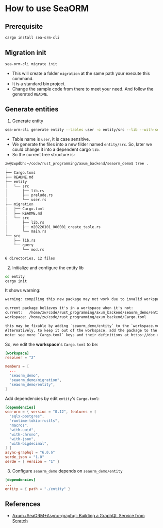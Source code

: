# How to use SeaORM 

## Prerequisite 

```sh 
cargo install sea-orm-cli
```

## Migration init

```sh 
sea-orm-cli migrate init
```

- This will create a folder `migration` at the same path your execute this command. 
- It is a standard bin project.
- Change the sample code from there to meet your need. And follow the generated `README`.

## Generate entities 

1. Generate entity

```sh 
sea-orm-cli generate entity --tables user -o entity/src --lib --with-serde both --model-extra-derives async_graphql::SimpleObject
```

- Table name is `user`, it is case sensitive.
- We generate the files into a new filder named `entity/src`. So, later we could change it into a dependent cargo `lib`.
- So the current tree structure is: 

```sh
zw@zwpdbh:~/code/rust_programming/axum_backend/seaorm_demo$ tree .
.
├── Cargo.toml
├── README.md
├── entity
│   └── src
│       ├── lib.rs
│       ├── prelude.rs
│       └── user.rs
├── migration
│   ├── Cargo.toml
│   ├── README.md
│   └── src
│       ├── lib.rs
│       ├── m20220101_000001_create_table.rs
│       └── main.rs
└── src
    ├── lib.rs
    └── query
        └── mod.rs

6 directories, 12 files
```

2. Initialize and configure the entity lib 

```sh 
cd entity
cargo init 
```

It shows warning:
```txt
warning: compiling this new package may not work due to invalid workspace configuration

current package believes it's in a workspace when it's not:
current:   /home/zw/code/rust_programming/axum_backend/seaorm_demo/entity/./Cargo.toml
workspace: /home/zw/code/rust_programming/axum_backend/Cargo.toml

this may be fixable by adding `seaorm_demo/entity` to the `workspace.members` array of the manifest located at: /home/zw/code/rust_programming/axum_backend/Cargo.toml
Alternatively, to keep it out of the workspace, add the package to the `workspace.exclude` array, or add an empty `[workspace]` table to the package's manifest.
note: see more `Cargo.toml` keys and their definitions at https://doc.rust-lang.org/cargo/reference/manifest.html
```

So, we edit the **workspace**'s `Cargo.toml` to be:
```toml
[workspace]
resolver = "2"

members = [
  ...
  "seaorm_demo",
  "seaorm_demo/migration",
  "seaorm_demo/entity",
]
```

Add dependencies by edit `entity`'s `Cargo.toml`:

```toml
[dependencies]
sea-orm = { version = "0.12", features = [
  "sqlx-postgres",
  "runtime-tokio-rustls",
  "macros",
  "with-uuid",
  "with-chrono",
  "with-json",
  "with-bigdecimal",
] }
async-graphql = "6.0.6"
serde_json = "1.0"
serde = { version = "1" }
```

3. Configure `seaorm_demo` depends on `seaorm_demo/entity`

```toml
[dependencies]
...
entity = { path = "./entity" }
```

## References

- [Axum+SeaORM+Async-graphql: Building a GraphQL Service from Scratch](https://dev.to/yexiyue/axumseaormasync-graphql-building-a-graphql-service-from-scratch-52kk)